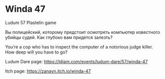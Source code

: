 # Winda 47
 Ludum 57 Plastelin game

Вы полицейский, которому предстоит осмотреть компьютер известного убийцы судей. Как глубоко вам придется залезть?

You’re a cop who has to inspect the computer of a notorious judge killer. How deep will you have to go?

Ludum Dare page: https://ldjam.com/events/ludum-dare/57/winda-47

Itch page: https://zanayn.itch.io/winda-47
